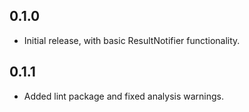 ## 0.1.0

* Initial release, with basic ResultNotifier functionality.

## 0.1.1

* Added lint package and fixed analysis warnings.
